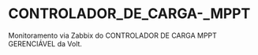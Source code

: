 # CONTROLADOR_DE_CARGA-_MPPT

Monitoramento via Zabbix do CONTROLADOR DE CARGA MPPT GERENCIÁVEL da Volt.
